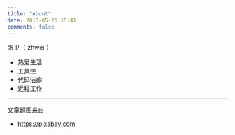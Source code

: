 ```yaml
---
title: "About"
date: 2013-05-25 15:41
comments: false
---
```



张卫（ zhwei ）

- 热爱生活
- 工具控
- 代码洁癖
- 远程工作

---

文章题图来自
- <https://pixabay.com>